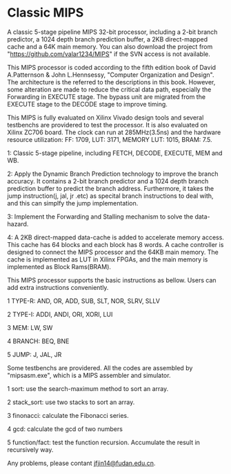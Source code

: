 # Classic MIPS

A classic 5-stage pipeline MIPS 32-bit processor, including a 2-bit branch predictor, a 1024 depth branch prediction buffer, a 2KB direct-mapped cache and a 64K main memory. You can also download the project from "https://github.com/valar1234/MIPS" if the SVN access is not available. 

This MIPS processor is coded according to the fifth edition book of David A.Patternson & John L.Hennsessy, "Computer Organization and Design". The architecture is the referred to the descriptions in this book. However, some alteration are made to reduce the critical data path, especially the Forwarding in EXECUTE stage. The bypass unit are migrated from the EXECUTE stage to the DECODE stage to improve timing. 

This MIPS is fully evaluated on Xilinx Vivado design tools and several testbenchs are providered to test the processor. It is also evaluated on Xilinx ZC706 board. The clock can run at 285MHz(3.5ns) and the hardware resource utilization: 
FF: 1709, LUT: 3171, MEMORY LUT: 1015, BRAM: 7.5. 

1: Classic 5-stage pipeline, including FETCH, DECODE, EXECUTE, MEM and WB. 

2: Apply the Dynamic Branch Prediction technology to improve the branch accuracy. It contains a 2-bit branch predictor and a 1024 depth branch prediction buffer to predict the branch address. Furthermore, it takes the jump instruction(j, jal, jr .etc) as specital branch instructions to deal with, and this can simplfy the jump implementation. 

3: Implement the Forwarding and Stalling mechanism to solve the data-hazard. 

4: A 2KB direct-mapped data-cache is added to accelerate memory access. This cache has 64 blocks and each block has 8 words. A cache controller is designed to connect the MIPS processor and the 64KB main memory. The cache is implemented as LUT in Xilinx FPGAs, and the main memory is implemented as Block Rams(BRAM). 

This MIPS processor supports the basic instructions as bellow. Users can add extra instructions conveniently. 

1 TYPE-R: AND, OR, ADD, SUB, SLT, NOR, SLRV, SLLV 

2 TYPE-I: ADDI, ANDI, ORI, XORI, LUI 

3 MEM: LW, SW 

4 BRANCH: BEQ, BNE 

5 JUMP: J, JAL, JR 

Some testbenchs are providered. All the codes are assembled by "mipsasm.exe", which is a MIPS assembler and simulator. 

1 sort: use the search-maximum method to sort an array. 

2 stack_sort: use two stacks to sort an array. 

3 finonacci: calculate the Fibonacci series. 

4 gcd: calculate the gcd of two numbers 

5 function/fact: test the function recursion. Accumulate the result in recursively way. 

Any problems, please contant jfjin14@fudan.edu.cn.
